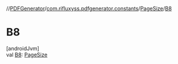 //[PDFGenerator](../../../index.md)/[com.rifluxyss.pdfgenerator.constants](../index.md)/[PageSize](index.md)/[B8](-b8.md)

# B8

[androidJvm]\
val [B8](-b8.md): [PageSize](index.md)
